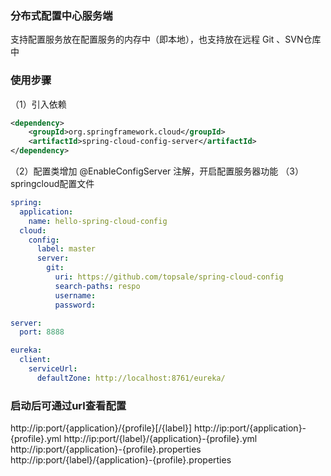 ### 分布式配置中心服务端
支持配置服务放在配置服务的内存中（即本地），也支持放在远程 Git 、SVN仓库中

### 使用步骤
（1）引入依赖
```xml
<dependency>
    <groupId>org.springframework.cloud</groupId>
    <artifactId>spring-cloud-config-server</artifactId>
</dependency>
```
（2）配置类增加 @EnableConfigServer 注解，开启配置服务器功能
（3）springcloud配置文件
```yaml
spring:
  application:
    name: hello-spring-cloud-config
  cloud:
    config:
      label: master
      server:
        git:
          uri: https://github.com/topsale/spring-cloud-config
          search-paths: respo
          username:
          password:

server:
  port: 8888

eureka:
  client:
    serviceUrl:
      defaultZone: http://localhost:8761/eureka/
```

### 启动后可通过url查看配置
http://ip:port/{application}/{profile}[/{label}]
http://ip:port/{application}-{profile}.yml
http://ip:port/{label}/{application}-{profile}.yml
http://ip:port/{application}-{profile}.properties
http://ip:port/{label}/{application}-{profile}.properties